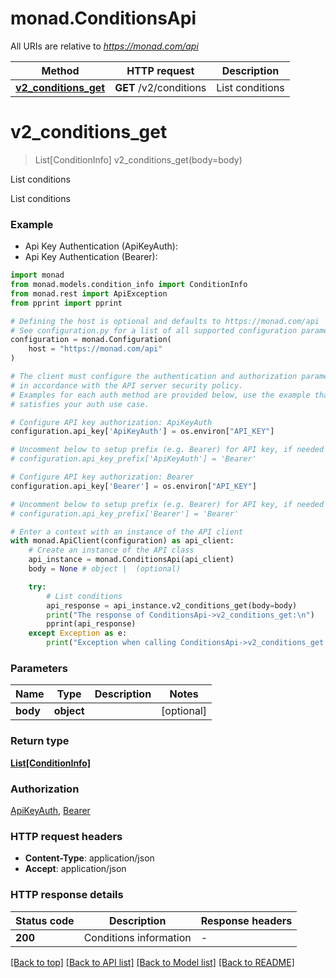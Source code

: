 # monad.ConditionsApi

All URIs are relative to *https://monad.com/api*

Method | HTTP request | Description
------------- | ------------- | -------------
[**v2_conditions_get**](ConditionsApi.md#v2_conditions_get) | **GET** /v2/conditions | List conditions


# **v2_conditions_get**
> List[ConditionInfo] v2_conditions_get(body=body)

List conditions

List conditions

### Example

* Api Key Authentication (ApiKeyAuth):
* Api Key Authentication (Bearer):

```python
import monad
from monad.models.condition_info import ConditionInfo
from monad.rest import ApiException
from pprint import pprint

# Defining the host is optional and defaults to https://monad.com/api
# See configuration.py for a list of all supported configuration parameters.
configuration = monad.Configuration(
    host = "https://monad.com/api"
)

# The client must configure the authentication and authorization parameters
# in accordance with the API server security policy.
# Examples for each auth method are provided below, use the example that
# satisfies your auth use case.

# Configure API key authorization: ApiKeyAuth
configuration.api_key['ApiKeyAuth'] = os.environ["API_KEY"]

# Uncomment below to setup prefix (e.g. Bearer) for API key, if needed
# configuration.api_key_prefix['ApiKeyAuth'] = 'Bearer'

# Configure API key authorization: Bearer
configuration.api_key['Bearer'] = os.environ["API_KEY"]

# Uncomment below to setup prefix (e.g. Bearer) for API key, if needed
# configuration.api_key_prefix['Bearer'] = 'Bearer'

# Enter a context with an instance of the API client
with monad.ApiClient(configuration) as api_client:
    # Create an instance of the API class
    api_instance = monad.ConditionsApi(api_client)
    body = None # object |  (optional)

    try:
        # List conditions
        api_response = api_instance.v2_conditions_get(body=body)
        print("The response of ConditionsApi->v2_conditions_get:\n")
        pprint(api_response)
    except Exception as e:
        print("Exception when calling ConditionsApi->v2_conditions_get: %s\n" % e)
```



### Parameters


Name | Type | Description  | Notes
------------- | ------------- | ------------- | -------------
 **body** | **object**|  | [optional] 

### Return type

[**List[ConditionInfo]**](ConditionInfo.md)

### Authorization

[ApiKeyAuth](../README.md#ApiKeyAuth), [Bearer](../README.md#Bearer)

### HTTP request headers

 - **Content-Type**: application/json
 - **Accept**: application/json

### HTTP response details

| Status code | Description | Response headers |
|-------------|-------------|------------------|
**200** | Conditions information |  -  |

[[Back to top]](#) [[Back to API list]](../README.md#documentation-for-api-endpoints) [[Back to Model list]](../README.md#documentation-for-models) [[Back to README]](../README.md)

